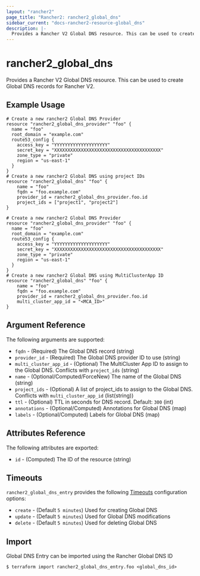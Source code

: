 ```yaml
---
layout: "rancher2"
page_title: "Rancher2: rancher2_global_dns"
sidebar_current: "docs-rancher2-resource-global_dns"
description: |-
  Provides a Rancher V2 Global DNS resource. This can be used to create Global DNS records for Rancher V2.
---
```


# rancher2\_global\_dns

Provides a Rancher V2 Global DNS resource. This can be used to create Global DNS records for Rancher V2.

## Example Usage

```hcl
# Create a new rancher2 Global DNS Provider
resource "rancher2_global_dns_provider" "foo" {
  name = "foo"
  root_domain = "example.com"
  route53_config {
    access_key = "YYYYYYYYYYYYYYYYYYYY"
    secret_key = "XXXXXXXXXXXXXXXXXXXXXXXXXXXXXXXXXXXXXXXX"
    zone_type = "private"
    region = "us-east-1"
  }
}
# Create a new rancher2 Global DNS using project IDs
resource "rancher2_global_dns" "foo" {
	name = "foo"
	fqdn = "foo.example.com"
	provider_id = rancher2_global_dns_provider.foo.id
	project_ids = ["project1", "project2"]
}
```

```hcl
# Create a new rancher2 Global DNS Provider
resource "rancher2_global_dns_provider" "foo" {
  name = "foo"
  root_domain = "example.com"
  route53_config {
    access_key = "YYYYYYYYYYYYYYYYYYYY"
    secret_key = "XXXXXXXXXXXXXXXXXXXXXXXXXXXXXXXXXXXXXXXX"
    zone_type = "private"
    region = "us-east-1"
  }
}
# Create a new rancher2 Global DNS using MultiClusterApp ID
resource "rancher2_global_dns" "foo" {
	name = "foo"
	fqdn = "foo.example.com"
	provider_id = rancher2_global_dns_provider.foo.id
	multi_cluster_app_id = "<MCA_ID>"
}
```

## Argument Reference

The following arguments are supported:

* `fqdn` - (Required) The Global DNS record (string)
* `provider_id` - (Required) The Global DNS provider ID to use (string)
* `multi_cluster_app_id` - (Optional) The MultiCluster App ID to assign to the Global DNS. Conflicts with `project_ids` (string)
* `name` - (Optional/Computed/ForceNew) The name of the Global DNS (string)
* `project_ids` - (Optional) A list of project_ids to assign to the Global DNS. Conflicts with `multi_cluster_app_id` (list(string))
* `ttl` - (Optional) TTL in seconds for DNS record. Default: `300` (int)
* `annotations` - (Optional/Computed) Annotations for Global DNS (map)
* `labels` - (Optional/Computed) Labels for Global DNS (map)


## Attributes Reference

The following attributes are exported:

* `id` - (Computed) The ID of the resource (string)

## Timeouts

`rancher2_global_dns_entry` provides the following
[Timeouts](https://www.terraform.io/docs/configuration/resources.html#operation-timeouts) configuration options:

- `create` - (Default `5 minutes`) Used for creating Global DNS
- `update` - (Default `5 minutes`) Used for Global DNS modifications
- `delete` - (Default `5 minutes`) Used for deleting Global DNS

## Import

Global DNS Entry can be imported using the Rancher Global DNS ID

```
$ terraform import rancher2_global_dns_entry.foo <global_dns_id>
```
